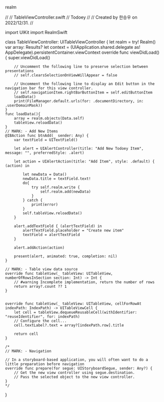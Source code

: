 realm

//
//  TableViewController.swift
//  Todoey
//
//  Created by 한승우 on 2022/12/31.
//

import UIKit
import RealmSwift

class TableViewController: UITableViewController {
    let realm = try! Realm()
    var array: Results<Data>?
    let context = (UIApplication.shared.delegate as! AppDelegate).persistentContainer.viewContext
    override func viewDidLoad() {
        super.viewDidLoad()

        // Uncomment the following line to preserve selection between presentations
        // self.clearsSelectionOnViewWillAppear = false

        // Uncomment the following line to display an Edit button in the navigation bar for this view controller.
        // self.navigationItem.rightBarButtonItem = self.editButtonItem
        loadData()
        print(FileManager.default.urls(for: .documentDirectory, in: .userDomainMask))
    }
    func loadData(){
        array = realm.objects(Data.self)
        tableView.reloadData()
    }
    // MARK: - Add New Items
    @IBAction func btnAdd(_ sender: Any) {
        var textField = UITextField()
        
        let alert = UIAlertController(title: "Add New Todoey Item", message: "", preferredStyle: .alert)
        
        let action = UIAlertAction(title: "Add Item", style: .default) { (action) in
            
            let newData = Data()
            newData.title = textField.text!
            do{
                try self.realm.write {
                    self.realm.add(newData)
                }
            } catch {
                print(error)
            }
            self.tableView.reloadData()
        }
        
        alert.addTextField { (alertTextField) in
            alertTextField.placeholder = "Create new item"
            textField = alertTextField
        }
        
        alert.addAction(action)
        
        present(alert, animated: true, completion: nil)
    }
    
    // MARK: - Table view data source
    override func tableView(_ tableView: UITableView, numberOfRowsInSection section: Int) -> Int {
        // #warning Incomplete implementation, return the number of rows
        return array?.count ?? 1
    }

    
    override func tableView(_ tableView: UITableView, cellForRowAt indexPath: IndexPath) -> UITableViewCell {
        let cell = tableView.dequeueReusableCell(withIdentifier: "reuseIdentifier", for: indexPath)
        // Configure the cell...
        cell.textLabel?.text = array?[indexPath.row].title
    
        return cell
    }
    
    /*
    // MARK: - Navigation

    // In a storyboard-based application, you will often want to do a little preparation before navigation
    override func prepare(for segue: UIStoryboardSegue, sender: Any?) {
        // Get the new view controller using segue.destination.
        // Pass the selected object to the new view controller.
    }
    */

}
